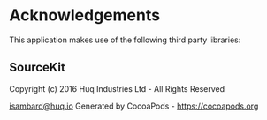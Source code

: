 # Acknowledgements
This application makes use of the following third party libraries:

## SourceKit

Copyright (c) 2016 Huq Industries Ltd - All Rights Reserved

<isambard@huq.io>
Generated by CocoaPods - https://cocoapods.org
